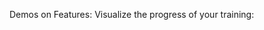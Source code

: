 Demos on Features:
Visualize the progress of your training:

<!-- Failed to upload "2025-02-26 13-26-29.mp4" -->
